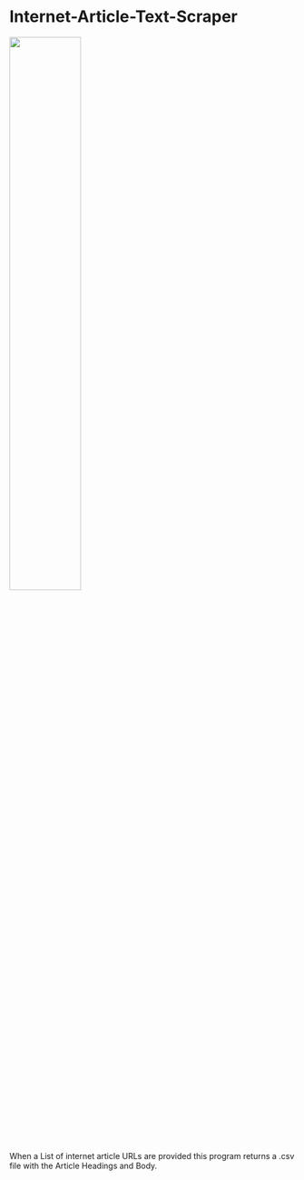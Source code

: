 # Internet-Article-Text-Scraper

<img src='https://github.com/navi1910/Internet-Article-Text-Scraper-Selenium/blob/main/seleniumlogo.png' width=50% height=50%>

When a List of internet article URLs are provided this program returns a .csv file with the Article Headings and Body.
